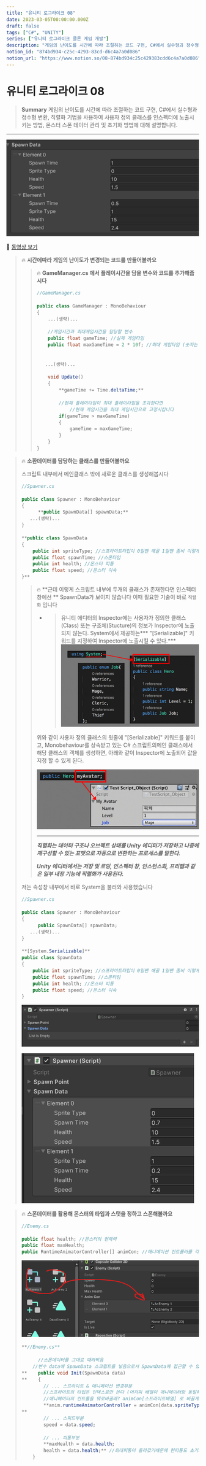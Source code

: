 ```yaml
---
title: "유니티 로그라이크 08"
date: 2023-03-05T00:00:00.000Z
draft: false
tags: ["C#", "UNITY"]
series: ["유니티 로그라이크 클론 게임 개발"]
description: "게임의 난이도를 시간에 따라 조절하는 코드 구현, C#에서 실수형과 정수형 변환, 직렬화 기법을 사용하여 사용자 정의 클래스를 인스펙터에 노출시키는 방법, 몬스터 스폰 데이터 관리 및 초기화 방법에 대해 설명합니다."
notion_id: "874bd934-c25c-4293-83cd-d6c4a7a0d086"
notion_url: "https://www.notion.so/08-874bd934c25c429383cdd6c4a7a0d086"
---
```


# 유니티 로그라이크 08

> **Summary**
> 게임의 난이도를 시간에 따라 조절하는 코드 구현, C#에서 실수형과 정수형 변환, 직렬화 기법을 사용하여 사용자 정의 클래스를 인스펙터에 노출시키는 방법, 몬스터 스폰 데이터 관리 및 초기화 방법에 대해 설명합니다.

---

![Image](image_4db4942f41e9.png)

🎥 [동영상 보기](https://www.youtube.com/watch?v=SSg_9q-8h-A&list=PLO-mt5Iu5TeZF8xMHqtT_DhAPKmjF6i3x&index=9)

> 🔥 **시간에따라 게임의 난이도가 변경되는 코드를 만들어볼까요**
> > 🔥 **GameManager.cs 에서 플레이시간을 담을 변수와 코드를 추가해줍시다**
> > ```c#
> > //GameManager.cs
> >
> > public class GameManager : MonoBehaviour
> > {
> >     ...(생략)...
> >
> >     //게임시간과 최대게임시간을 담당할 변수
> >     public float gameTime; //실제 게임타임
> >     public float maxGameTime = 2 * 10f; //최대 게임타임 (숫자는 '초')
> >
> >
> >    ...(생략)...
> >
> >     void Update()
> >     {
> >         **gameTime += Time.deltaTime;**
> >
> >         //현재 플레이타임이 최대 플레이타임을 초과한다면
> >             //현재 게임시간을 최대 게임시간으로 고정시킵니다
> >         if(gameTime > maxGameTime)
> >         {
> >             gameTime = maxGameTime;
> >         }
> >     }
> > }
> > ```
> >
> >
>
>

> 🔥 **소환데이터를 담당하는 클래스를 만들어볼까요**
>
> 스크립트 내부에서 메인클래스 밖에 새로운 클래스를 생성해봅시다
>
>
> ```c#
> //Spawner.cs
>
> public class Spawner : MonoBehaviour
> {
> 		**public SpawnData[] spawnData;**
>    ...(생략)...
> }
>
> **public class SpawnData
> {
>     public int spriteType; //스프라이트타입이 0일땐 해골 1일땐 좀비 이렇게 바뀌게 할것임
>     public float spawnTime; //스폰타임
>     public int health; //몬스터 피통
>     public float speed; //몬스터 이속
> }**
> ```
>
> > 🔥 **근데 이렇게 스크립트 내부에 두개의 클래스가 존재한다면 인스펙터창에선 
> **
> > SpawnData가 보이지 않습니다 이때 필요한 기술이 바로 `직렬화` 입니다
> >
> >
> > - > 유니티 에디터의 Inspector에는 사용자가 정의한 클래스(Class) 또는 구조체(Stucture)의 정보가 Inspector에 노출되지 않는다. System에서 제공하는*** "[Serializable]" 키워드를 지정하여 Inspector에 노출시킬 수 있다.***
> > ![Image](image_e79cd3a98fe7.png)
> >
> > 위와 같이 사용자 정의 클래스의 윗줄에 "[Serializable]" 키워드를 붙이고, Monobehaviour를 상속받고 있는 C# 스크립트의메인 클래스에서 해당 클래스의 객체를 생성하면, 아래와 같이 Inspector에 노출되어 값을 지정 할 수 있게 된다.
> >
> > ![Image](image_9aba1c229b17.png)
> >
> > ---
> >
> > ***직렬화는 데이터 구조나 오브젝트 상태를 Unity 에디터가 저장하고 나중에 재구성할 수 있는 포맷으로 자동으로 변환하는 프로세스를 말한다.***
> >
> > ***Unity 에디터에서는 저장 및 로딩, 인스펙터 창, 인스턴스화, 프리팹과 같은 일부 내장 기능에 직렬화가 사용된다.***
> >
> >
>
>
> 저는 속성창 내부에서 바로 System을 불러와 사용했습니다
>
> ```c#
> //Spawner.cs
>
> public class Spawner : MonoBehaviour
> {
> 		public SpawnData[] spawnData;
>    ...(생략)...
> }
>
> **[System.Serializable]**
> public class SpawnData
> {
>     public int spriteType; //스프라이트타입이 0일땐 해골 1일땐 좀비 이렇게 바뀌게 할것임
>     public float spawnTime; //스폰타임
>     public int health; //몬스터 피통
>     public float speed; //몬스터 이속
> }
> ```
>
> ![Image](image_9e1a4ccf2d4c.png)
>
> ![Image](image_add1565d0d01.png)
>
>

> 🔥 **스폰데이터를 활용해 몬스터의 타입과 스탯을 정하고 스폰해볼까요**
> ```c#
> //Enemy.cs
>
> public float health; //몬스터의 현체력
> public float maxHealth;
> public RuntimeAnimatorController[] animCon; //애니메이션 컨트롤러를 각 몬스터 타입에 맞게 넣기위해 배열로 선언
> ```
>
> ![Image](image_a4118b81cd20.png)
>
> ```c#
> **//Enemy.cs**
>
> 		//스폰데이터를 그대로 때려박음
>     //변수 data에 SpawnData 스크립트를 넣음으로서 SpawnData에 접근할 수 있음
> **    public void Init(SpawnData data)
> **    {
>         // ... 스프라이트 & 애니메이션 변경부분
>         //스프라이트의 타입은 인덱스로만 쓴다 (어처피 배열이 애니메이터랑 동일하니까)
>         //애니메이터의 컨트롤을 뭐로바꿀래? animCon[스프라이트배열] 로 바꿀게여!
>         **anim.runtimeAnimatorController = animCon[data.spriteType];
> **
>         // ... 스피드부분
>         speed = data.speed;
>
>         // ... 피통부분
>         **maxHealth = data.health;
>         health = data.health;** //최대피통이 올라갔기때문에 현피통도 초기화해준다
>     }
> ```
>
>


